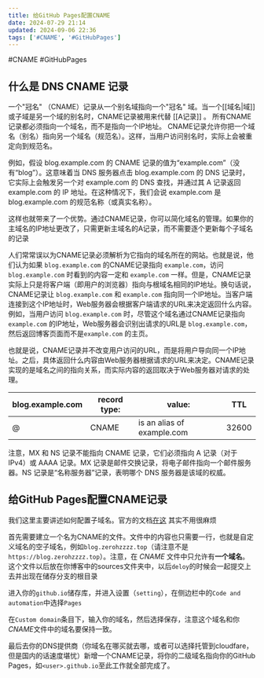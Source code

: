 ```yaml
---
title: 给GitHub Pages配置CNAME
date: 2024-07-29 21:14
updated: 2024-09-06 22:36
tags: ['#CNAME', '#GitHubPages']
---
```


#CNAME #GitHubPages

## 什么是 DNS CNAME 记录

一个"冠名" （CNAME）记录从一个别名域指向一个"冠名" 域。当一个[[域名|域]]或子域是另一个域的别名时，CNAME记录被用来代替 [[A记录]] 。 所有CNAME记录都必须指向一个域名，而不是指向一个IP地址。 CNAME记录允许你把一个域名（别名）指向另一个域名（规范名）。这样，当用户访问别名时，实际上会被重定向到规范名。

例如，假设 blog.example.com 的 CNAME 记录的值为“example.com”（没有“blog”）。这意味着当 DNS 服务器点击 blog.example.com 的 DNS 记录时，它实际上会触发另一个对 example.com 的 DNS 查找，并通过其 A 记录返回 example.com 的 IP 地址。在这种情况下，我们会说 example.com 是 blog.example.com 的规范名称（或真实名称）。

这样也就带来了一个优势。通过CNAME记录，你可以简化域名的管理。如果你的主域名的IP地址更改了，只需更新主域名的A记录，而不需要逐个更新每个子域名的记录

人们常常误以为CNAME记录必须解析为它指向的域名所在的网站。也就是说，他们认为如果 `blog.example.com` 的CNAME记录指向 `example.com`，访问 `blog.example.com` 时看到的内容一定和 `example.com` 一样。但是，CNAME记录实际上只是将客户端（即用户的浏览器）指向与根域名相同的IP地址。换句话说，CNAME记录让 `blog.example.com` 和 `example.com` 指向同一个IP地址。当客户端连接到这个IP地址时，Web服务器会根据客户端请求的URL来决定返回什么内容。例如，当用户访问 `blog.example.com` 时，尽管这个域名通过CNAME记录指向 `example.com` 的IP地址，Web服务器会识别出请求的URL是 `blog.example.com`，然后返回博客页面而不是`example.com` 的主页。

也就是说，CNAME记录并不改变用户访问的URL，而是将用户导向同一个IP地址。之后，具体返回什么内容由Web服务器根据请求的URL来决定。CNAME记录实现的是域名之间的指向关系，而实际内容的返回取决于Web服务器对请求的处理。

| blog.example.com | record type: | value:                     | TTL   |
| ---------------- | ------------ | -------------------------- | ----- |
| @                | CNAME        | is an alias of example.com | 32600 |

注意，MX 和 NS 记录不能指向 CNAME 记录，它们必须指向 A 记录（对于 IPv4）或 AAAA 记录。MX 记录是邮件交换记录，将电子邮件指向一个邮件服务器。NS 记录是“名称服务器”记录，表明哪个 DNS 服务器是该域的权威。

## 给GitHub Pages配置CNAME记录

我们这里主要讲述如何配置子域名。官方的文档[在这](https://docs.github.com/en/pages/configuring-a-custom-domain-for-your-github-pages-site/managing-a-custom-domain-for-your-github-pages-site#configuring-a-subdomain)
其实不用很麻烦

首先需要建立一个名为CNAME的文件。文件中的内容也只需要一行，也就是自定义域名的空子域名，例如`blog.zerohzzzz.top`（请注意不是`https://blog.zerohzzzz.top`）。注意，在 *CNAME* 文件中只允许有**一个域名**。这个文件以后放在你博客中的sources文件夹中，以后`deloy`的时候会一起提交上去并出现在储存分支的根目录

进入你的`github.io`储存库，并进入设置（`setting`），在侧边栏中的`Code and automation`中选择`Pages`

在`Custom domain`条目下，输入你的域名，然后选择保存，注意这个域名和你*CNAME*文件中的域名要保持一致。

最后去你的DNS提供商（你域名在哪买就去哪，或者可以选择托管到cloudfare，但是国内的话速度堪忧）新增一个CNAME记录，将你的二级域名指向你的GitHub Pages，如`<user>.github.io`至此工作就全部完成了。
